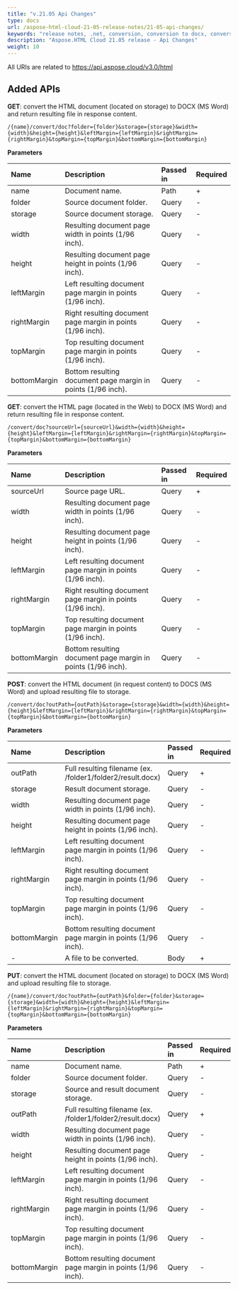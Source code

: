 ```yaml
---
title: "v.21.05 Api Changes"
type: docs
url: /aspose-html-cloud-21-05-release-notes/21-05-api-changes/
keywords: "release notes, .net, conversion, conversion to docx, conversion to word"
description: "Aspose.HTML Cloud 21.05 release - Api Changes"
weight: 10
---
```


All URIs are related to https://api.aspose.cloud/v3.0/html



## Added APIs



**GET**: convert the HTML document (located on storage) to DOCX (MS Word) and return resulting file in response content.

```
/{name}/convert/doc?folder={folder}&storage={storage}&width={width}&height={height}&leftMargin={leftMargin}&rightMargin={rightMargin}&topMargin={topMargin}&bottomMargin={bottomMargin}
```

**Parameters**

| Name         | Description                                                  | Passed in | Required |
| :----------- | :----------------------------------------------------------- | :-------- | :------- |
| name         | Document name.                                               | Path      |  +       |
| folder       | Source document folder.                                      | Query     |  -       |
| storage      | Source document storage.                                     | Query     |  -       |
| width        | Resulting document page width in points (1/96 inch).         | Query     |  -       |
| height       | Resulting document page height in points (1/96 inch).        | Query     |  -       |
| leftMargin   | Left resulting document page margin in points (1/96 inch).   | Query     |  -       |
| rightMargin  | Right resulting document page margin in points (1/96 inch).  | Query     |  -       |
| topMargin    | Top resulting document page margin in points (1/96 inch).    | Query     |  -       |
| bottomMargin | Bottom resulting document page margin in points (1/96 inch). | Query     |  -       |





**GET**: convert the HTML page (located in the Web) to DOCX (MS Word) and return resulting file in response content.

```
/convert/doc?sourceUrl={sourceUrl}&width={width}&height={height}&leftMargin={leftMargin}&rightMargin={rightMargin}&topMargin={topMargin}&bottomMargin={bottomMargin}
```

**Parameters**

| Name         | Description                                                  | Passed in | Required |
| :----------- | :----------------------------------------------------------- | :-------- | :------- |
| sourceUrl    | Source page URL.                                             | Query     |  +       |
| width        | Resulting document page width in points (1/96 inch).         | Query     |  -       |
| height       | Resulting document page height in points (1/96 inch).        | Query     |  -       |
| leftMargin   | Left resulting document page margin in points (1/96 inch).   | Query     |  -       |
| rightMargin  | Right resulting document page margin in points (1/96 inch).  | Query     |  -       |
| topMargin    | Top resulting document page margin in points (1/96 inch).    | Query     |  -       |
| bottomMargin | Bottom resulting document page margin in points (1/96 inch). | Query     |  -       |





**POST**: convert the HTML document (in request content) to DOCS (MS Word) and upload resulting file to storage.

```
/convert/doc?outPath={outPath}&storage={storage}&width={width}&height={height}&leftMargin={leftMargin}&rightMargin={rightMargin}&topMargin={topMargin}&bottomMargin={bottomMargin}
```

**Parameters**

| Name         | Description                                                  | Passed in | Required |
| :----------- | :----------------------------------------------------------- | :-------- | :------- |
| outPath      | Full resulting filename (ex. /folder1/folder2/result.docx)   | Query     |  +       |
| storage      | Result document storage.                                     | Query     |  -       |
| width        | Resulting document page width in points (1/96 inch).         | Query     |  -       |
| height       | Resulting document page height in points (1/96 inch).        | Query     |  -       |
| leftMargin   | Left resulting document page margin in points (1/96 inch).   | Query     |  -       |
| rightMargin  | Right resulting document page margin in points (1/96 inch).  | Query     |  -       |
| topMargin    | Top resulting document page margin in points (1/96 inch).    | Query     |  -       |
| bottomMargin | Bottom resulting document page margin in points (1/96 inch). | Query     |  -       |
| -            | A file to be converted.                                      | Body      |  +       |





**PUT**: convert the HTML document (located on storage) to DOCX (MS Word) and upload resulting file to storage.

```
/{name}/convert/doc?outPath={outPath}&folder={folder}&storage={storage}&width={width}&height={height}&leftMargin={leftMargin}&rightMargin={rightMargin}&topMargin={topMargin}&bottomMargin={bottomMargin}
```

**Parameters**

| Name         | Description                                                  | Passed in | Required |
| :----------- | :----------------------------------------------------------- | :-------- | :------- |
| name         | Document name.                                               | Path      | +        |
| folder       | Source document folder.                                      | Query     | -        |
| storage      | Source and result document storage.                          | Query     | -        |
| outPath      | Full resulting filename (ex. /folder1/folder2/result.docx)   | Query     | +        |
| width        | Resulting document page width in points (1/96 inch).         | Query     | -        |
| height       | Resulting document page height in points (1/96 inch).        | Query     | -        |
| leftMargin   | Left resulting document page margin in points (1/96 inch).   | Query     | -        |
| rightMargin  | Right resulting document page margin in points (1/96 inch).  | Query     | -        |
| topMargin    | Top resulting document page margin in points (1/96 inch).    | Query     | -        |
| bottomMargin | Bottom resulting document page margin in points (1/96 inch). | Query     | -        |


